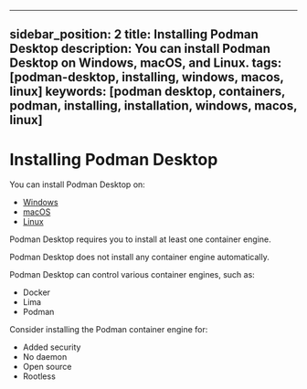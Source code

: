 
---
sidebar_position: 2
title: Installing Podman Desktop
description: You can install Podman Desktop on Windows, macOS, and Linux.
tags: [podman-desktop, installing, windows, macos, linux]
keywords: [podman desktop, containers, podman, installing, installation, windows, macos, linux]
---

# Installing Podman Desktop

You can install Podman Desktop on:

* [Windows](./installation/windows-install)
* [macOS](./installation/macos-install)
* [Linux](./installation/linux-install)

Podman Desktop requires you to install at least one container engine.

Podman Desktop does not install any container engine automatically.

Podman Desktop can control various container engines, such as:

* Docker
* Lima
* Podman

Consider installing the Podman container engine for:

* Added security
* No daemon
* Open source
* Rootless
